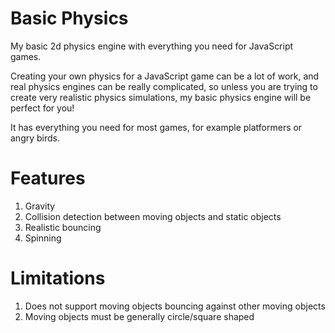 # Basic Physics
My basic 2d physics engine with everything you need for JavaScript games.

Creating your own physics for a JavaScript game can be a lot of work, 
and real physics engines can be really complicated, 
so unless you are trying to create very realistic physics simulations, 
my basic physics engine will be perfect for you!

It has everything you need for most games, for example platformers or angry birds.

# Features
1. Gravity
2. Collision detection between moving objects and static objects
3. Realistic bouncing
4. Spinning

# Limitations
1. Does not support moving objects bouncing against other moving objects
2. Moving objects must be generally circle/square shaped
